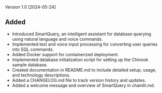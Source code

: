 Version 1.0 [2024-05-24]

## Added

- Introduced SmartQuery, an intelligent assistant for database querying using natural language and voice commands.
- Implemented text and voice input processing for converting user queries into SQL commands.
- Added Docker support for containerized deployment.
- Implemented database initialization script for setting up the Chinook sample database.
- Created documentation in README.md to include detailed setup, usage, and technology descriptions.
- Added a CHANGELOG.md file to track version history and updates.
- Added a welcome message and overview of SmartQuery in chainlit.md.
